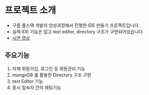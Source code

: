 ﻿# 프로젝트 소개
 - 구름 풀스택 개발자 양성과정에서 진행한 IDE 만들기 프로젝트입니다.
 - 실제 IDE 기능은 없고 text editor, directory 구조가 구현되어있습니다. 
 - [시연 영상]([https://www.youtube.com/watch?si=esyT39wzfpUsmYXV&v=NIDKg0yNWJs&feature=youtu.be](https://www.youtube.com/watch?v=BwM9A1-nh94))
## 주요기능
1. 자체 회원가입, 로그인 등 회원관리 기능
2. mongoDB 를 활용한 Directory 구조 구현
3. text Editor 기능
4. 동시 접속자 간의 채팅기능 
